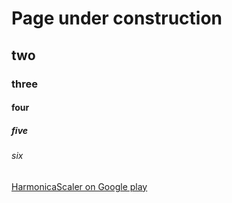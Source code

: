 
# Page under construction
## two
### three
#### four
##### five
###### six

[HarmonicaScaler on Google play](https://play.google.com/store/apps/details?id=keno1se.github.io.free&gl=US)



